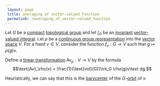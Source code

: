 ```yaml
---
 layout: page
 title: averaging of vector-valued function
 permalink: /averaging_of_vector-valued_function
---
```

Let $G$ be a [compact](https://defsmath.github.io/DefsMath/compact) [topological group](https://defsmath.github.io/DefsMath/topological_group) and let $\int_G$ be an [invariant](https://defsmath.github.io/DefsMath/G-invariant_function) [vector-valued integral](https://defsmath.github.io/DefsMath/vector-valued_integral). Let $\rho$ be a [continuous group representation](https://defsmath.github.io/DefsMath/continuous_group_representation) into the [vector space](https://defsmath.github.io/DefsMath/vector_space) $V$. For a fixed $v\in V$, consider the function $f_v:G\to V$ such that $g\mapsto \rho(g)v$. 

Define a [linear transformation](https://defsmath.github.io/DefsMath/linear_transformation) $\text{Av}_\rho:V\to V$ by the formula $$\text{Av}_\rho(v) = \frac{1}{\text{vol}(G)}\int_G
\rho(g)v\text dg.$$ 

Heuristically, we can say that this is the [barycenter](https://defsmath.github.io/DefsMath/barycenter) of the $G$-[orbit](https://defsmath.github.io/DefsMath/orbit) of $v$. 